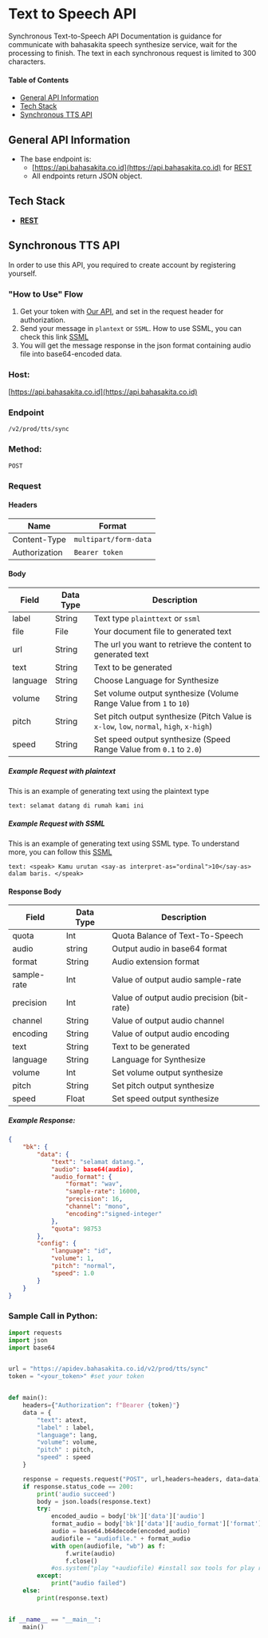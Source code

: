 # **Text to Speech API**

Synchronous Text-to-Speech API Documentation is guidance for communicate with bahasakita speech synthesize service, wait for the processing to finish. The text in each synchronous request is limited to 300 characters.


#### **Table of Contents**
  - [General API Information](#general-api-information)
  - [Tech Stack](#tech-stack)
  - [Synchronous TTS API](#synchronous-tts-api) 

## **General API Information**
  - The base endpoint is: 
    - [https://api.bahasakita.co.id](https://api.bahasakita.co.id) for [REST](https://restfulapi.net/)
     - All endpoints return JSON object.

## **Tech Stack**
  - **[REST](https://restfulapi.net/)**
  
 
## **Synchronous TTS API**
  In order to use this API, you required to create account by registering yourself.

### **"How to Use" Flow**
  1. Get your token with [Our API](./Auth-API.md), and set in the request header for authorization. 
  2. Send your message in `plantext` or `SSML`. How to use SSML, you can check this link [SSML](https://github.com/bahasa-kita/ssml-doc) 
  3. You will get the message response in the json format containing audio file into base64-encoded data.
   
### **Host:**
  [https://api.bahasakita.co.id](https://api.bahasakita.co.id)

### **Endpoint**
  `/v2/prod/tts/sync`

### **Method:**
  `POST`

### **Request**
#### **Headers**
  | Name | Format |
  | ------ | ------ |
  | Content-Type | `multipart/form-data` |
  | Authorization | `Bearer token` |

#### **Body**
  | Field | Data Type | Description |
  | ------ | ------ | ------ |
  | label | String | Text type `plainttext` or `ssml` |
  | file | File | Your document file to generated text |
  | url | String | The url you want to retrieve the content to generated text |
  | text | String | Text to be generated |
  | language | String | Choose Language for Synthesize |
  | volume | String | Set volume output synthesize (Volume Range Value from `1` to `10`)|
  | pitch | String | Set pitch output synthesize (Pitch Value is `x-low`, `low`, `normal`, `high`, `x-high`) |
  | speed | String | Set speed output synthesize (Speed Range Value from `0.1` to `2.0`) |

##### **Example Request with plaintext**
This is an example of generating text using the plaintext type

```text
text: selamat datang di rumah kami ini
```

##### **Example Request with SSML**
This is an example of generating text using SSML type. To understand more, you can follow this [SSML](https://github.com/bahasa-kita/ssml-doc)

```text
text: <speak> Kamu urutan <say-as interpret-as="ordinal">10</say-as> dalam baris. </speak>
```

#### **Response Body**
  | Field | Data Type | Description |
  | ------ | ------ | ------ |
  | quota | Int | Quota Balance of Text-To-Speech |
  | audio | string | Output audio in base64 format |
  | format | String | Audio extension format |
  | sample-rate | Int | Value of output audio sample-rate |
  | precision | Int | Value of output audio precision (bit-rate) |
  | channel | String | Value of output audio channel |
  | encoding | String | Value of output audio encoding |
  | text | String | Text to be generated |
  | language | String | Language for Synthesize |
  | volume | Int | Set volume output synthesize |
  | pitch | String | Set pitch output synthesize |
  | speed | Float | Set speed output synthesize |


##### **Example Response:**
```json
{
    "bk": {
        "data": {
            "text": "selamat datang.", 
            "audio": base64(audio),
            "audio_format": { 
                "format": "wav", 
                "sample-rate": 16000, 
                "precision": 16, 
                "channel": "mono", 
                "encoding":"signed-integer"
            },
            "quota": 98753
        }, 
        "config": {
            "language": "id",
            "volume": 1, 
            "pitch": "normal", 
            "speed": 1.0
        }  
    }
}

```

### **Sample Call in Python:**
```python
import requests
import json
import base64


url = "https://apidev.bahasakita.co.id/v2/prod/tts/sync"
token = "<your_token>" #set your token   


def main():
    headers={"Authorization": f"Bearer {token}"}
    data = {
        "text": atext,
        "label" : label,
        "language": lang,
        "volume": volume,
        "pitch" : pitch,
        "speed" : speed
    }

    response = requests.request("POST", url,headers=headers, data=data)
    if response.status_code == 200:
        print('audio succeed')        
        body = json.loads(response.text)
        try:
            encoded_audio = body['bk']['data']['audio']
            format_audio = body['bk']['data']['audio_format']['format']
            audio = base64.b64decode(encoded_audio) 
            audiofile = "audiofile." + format_audio
            with open(audiofile, "wb") as f:
                f.write(audio)
                f.close()
            #os.system("play "+audiofile) #install sox tools for play recording audio .
        except:
            print("audio failed")
    else:
        print(response.text)


if __name__ == "__main__":
    main()
```